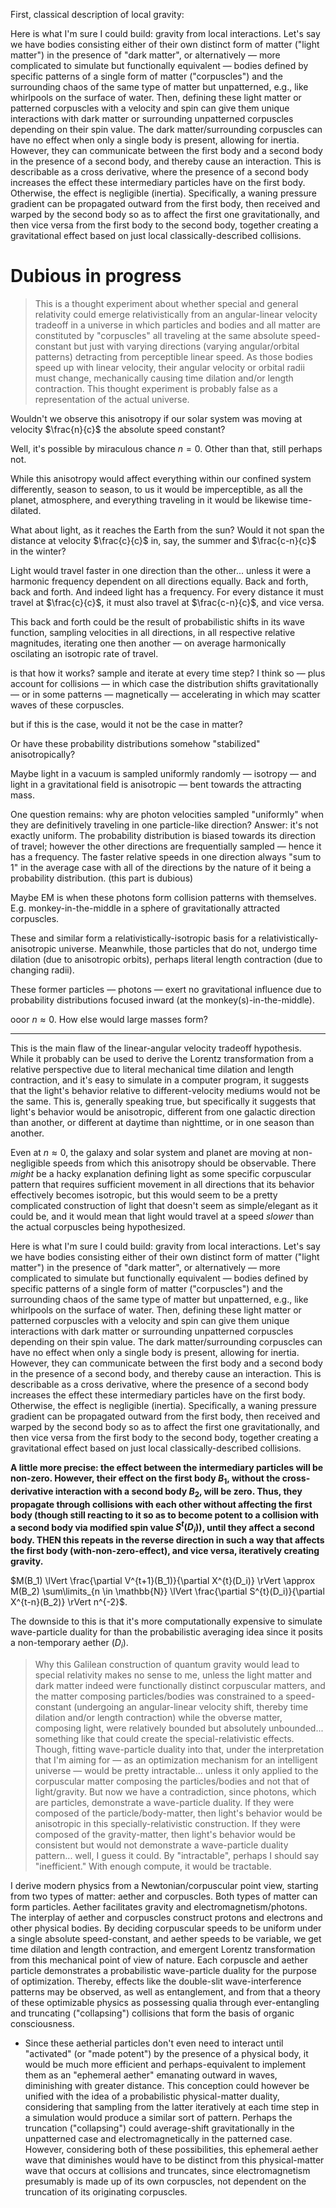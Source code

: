 First, classical description of local gravity:

Here is what I'm sure I could build: gravity from local interactions. Let's say we have bodies consisting either of their own distinct form of matter ("light matter") in the presence of "dark matter", or alternatively — more complicated to simulate but functionally equivalent — bodies defined by specific patterns of a single form of matter ("corpuscles") and the surrounding chaos of the same type of matter but unpatterned, e.g., like whirlpools on the surface of water. Then, defining these light matter or patterned corpuscles with a velocity and spin can give them unique interactions with dark matter or surrounding unpatterned corpuscles depending on their spin value. The dark matter/surrounding corpuscles can have no effect when only a single body is present, allowing for inertia. However, they can communicate between the first body and a second body in the presence of a second body, and thereby cause an interaction. This is describable as a cross derivative, where the presence of a second body increases the effect these intermediary particles have on the first body. Otherwise, the effect is negligible (inertia). Specifically, a waning pressure gradient can be propagated outward from the first body, then received and warped by the second body so as to affect the first one gravitationally, and then vice versa from the first body to the second body, together creating a gravitational effect based on just local classically-described collisions.

# Dubious in progress

> This is a thought experiment about whether special and general relativity could emerge relativistically from an angular-linear velocity tradeoff in a universe in which particles and bodies and all matter are constituted by "corpuscles" all traveling at the same absolute speed-constant but just with varying directions (varying angular/orbital patterns) detracting from perceptible linear speed. As those bodies speed up with linear velocity, their angular velocity or orbital radii must change, mechanically causing time dilation and/or length contraction. This thought experiment is probably false as a representation of the actual universe. 

Wouldn't we observe this anisotropy if our solar system was moving at velocity $\frac{n}{c}$ the absolute speed constant?

Well, it's possible by miraculous chance $n = 0$. Other than that, still perhaps not.

While this anisotropy would affect everything within our confined system differently, season to season, to us it would be imperceptible, as all the planet, atmosphere, and everything traveling in it would be likewise time-dilated.

What about light, as it reaches the Earth from the sun? Would it not span the distance at velocity $\frac{c}{c}$ in, say, the summer and $\frac{c-n}{c}$ in the winter?

Light would travel faster in one direction than the other... unless it were a harmonic frequency dependent on all directions equally. Back and forth, back and forth. And indeed light has a frequency. For every distance it must travel at $\frac{c}{c}$, it must also travel at $\frac{c-n}{c}$, and vice versa.

This back and forth could be the result of probabilistic shifts in its wave function, sampling velocities in all directions, in all respective relative magnitudes, iterating one then another — on average harmonically oscilating an isotropic rate of travel.

is that how it works? sample and iterate at every time step? I think so — plus account for collisions — in which case the distribution shifts gravitationally — or in some patterns — magnetically — accelerating in which may scatter waves of these corpuscles.

but if this is the case, would it not be the case in matter?

Or have these probability distributions somehow "stabilized" anisotropically? 

Maybe light in a vacuum is sampled uniformly randomly — isotropy — and light in a gravitational field is anisotropic — bent towards the attracting mass.

One question remains: why are photon velocities sampled "uniformly" when they are definitively traveling in one particle-like direction? Answer: it's not exactly uniform. The probability distribution is biased towards its direction of travel; however the other directions are frequentially sampled — hence it has a frequency. The faster relative speeds in one direction always "sum to 1" in the average case with all of the directions by the nature of it being a probability distribution. (this part is dubious)

Maybe EM is when these photons form collision patterns with themselves. E.g. monkey-in-the-middle in a sphere of gravitationally attracted corpuscles.

These and similar form a relativistically-isotropic basis for a relativistically-anisotropic universe. Meanwhile, those particles that do not, undergo time dilation (due to anisotropic orbits), perhaps literal length contraction (due to changing radii).

These former particles — photons —  exert no gravitational influence due to probability distributions focused inward (at the monkey(s)-in-the-middle).

ooor $n \approx 0$. How else would large masses form?

---

This is the main flaw of the linear-angular velocity tradeoff hypothesis. While it probably can be used to derive the Lorentz transformation from a relative perspective due to literal mechanical time dilation and length contraction, and it's easy to simulate in a computer program, it suggests that the light's behavior relative to different-velocity mediums would not be the same. This is, generally speaking true, but specifically it suggests that light's behavior would be anisotropic, different from one galactic direction than another, or different at daytime than nighttime, or in one season than another. 

Even at $n \approx 0$, the galaxy and solar system and planet are moving at non-negligible speeds from which this anisotropy should be observable. There *might* be a hacky explanation defining light as some specific corpuscular pattern that requires sufficient movement in all directions that its behavior effectively becomes isotropic, but this would seem to be a pretty complicated construction of light that doesn't seem as simple/elegant as it could be, and it would mean that light would travel at a speed *slower* than the actual corpuscles being hypothesized.

Here is what I'm sure I could build: gravity from local interactions. Let's say we have bodies consisting either of their own distinct form of matter ("light matter") in the presence of "dark matter", or alternatively — more complicated to simulate but functionally equivalent — bodies defined by specific patterns of a single form of matter ("corpuscles") and the surrounding chaos of the same type of matter but unpatterned, e.g., like whirlpools on the surface of water. Then, defining these light matter or patterned corpuscles with a velocity and spin can give them unique interactions with dark matter or surrounding unpatterned corpuscles depending on their spin value. The dark matter/surrounding corpuscles can have no effect when only a single body is present, allowing for inertia. However, they can communicate between the first body and a second body in the presence of a second body, and thereby cause an interaction. This is describable as a cross derivative, where the presence of a second body increases the effect these intermediary particles have on the first body. Otherwise, the effect is negligible (inertia). Specifically, a waning pressure gradient can be propagated outward from the first body, then received and warped by the second body so as to affect the first one gravitationally, and then vice versa from the first body to the second body, together creating a gravitational effect based on just local classically-described collisions.

**A little more precise: the effect between the intermediary particles will be non-zero. However, their effect on the first body $B_1$, without the cross-derivative interaction with a second body $B_2$, will be zero. Thus, they propagate through collisions with each other without affecting the first body (though still reacting to it so as to become potent to a collision with a second body via modified spin value $S^{t}(D_i)\text{)}$, until they affect a second body. THEN this repeats in the reverse direction in such a way that affects the first body (with-non-zero-effect), and vice versa, iteratively creating gravity.**

$M(B_1) \lVert \frac{\partial V^{t+1}(B_1)}{\partial X^{t}(D_i)} \rVert \approx M(B_2) \sum\limits_{n \in \mathbb{N}} \lVert \frac{\partial S^{t}(D_i)}{\partial X^{t-n}(B_2)} \rVert  n^{-2}$.

The downside to this is that it's more computationally expensive to simulate wave-particle duality for than the probabilistic averaging idea since it posits a non-temporary aether ($D_i$).

> Why this Galilean construction of quantum gravity would lead to special relativity makes no sense to me, unless the light matter and dark matter indeed were functionally distinct corpuscular matters, and the matter composing particles/bodies was constrained to a speed-constant (undergoing an angular-linear velocity shift, thereby time dilation and/or length contraction) while the obverse matter, composing light, were relatively bounded but absolutely unbounded... something like that could create the special-relativistic effects. Though, fitting wave-particle duality into that, under the interpretation that I'm aiming for — as an optimization mechanism for an intelligent universe — would be pretty intractable... unless it only applied to the corpuscular matter composing the particles/bodies and not that of light/gravity. But now we have a contradiction, since photons, which are particles, demonstrate a wave-particle duality. If they were composed of the particle/body-matter, then light's behavior would be anisotropic in this specially-relativistic construction. If they were composed of the gravity-matter, then light's behavior would be consistent but would not demonstrate a wave-particle duality pattern... well, I guess it could. By "intractable", perhaps I should say "inefficient." With enough compute, it would be tractable.

I derive modern physics from a Newtonian/corpuscular point view, starting from two types of matter: aether and corpuscles. Both types of matter can form particles. Aether facilitates gravity and electromagnetism/photons. The interplay of aether and corpuscles construct protons and electrons and other physical bodies. By deciding corpuscular speeds to be uniform under a single absolute speed-constant, and aether speeds to be variable, we get time dilation and length contraction, and emergent Lorentz transformation from this mechanical point of view of nature. Each corpuscle and aether particle demonstrates a probabilistic wave-particle duality for the purpose of optimization. Thereby, effects like the double-slit wave-interference patterns may be observed, as well as entanglement, and from that a theory of these optimizable physics as possessing qualia through ever-entangling and truncating ("collapsing") collisions that form the basis of organic consciousness.

- Since these aetherial particles don't even need to interact until "activated" (or "made potent") by the presence of a physical body, it would be much more efficient and perhaps-equivalent to implement them as an "ephemeral aether" emanating outward in waves, diminishing with greater distance. This conception could however be unified with the idea of a probabilistic physical-matter duality, considering that sampling from the latter iteratively at each time step in a simulation would produce a similar sort of pattern. Perhaps the truncation ("collapsing") could average-shift gravitationally in the unpatterned case and electromagnetically in the patterned case. However, considering both of these possibilities, this ephemeral aether wave that diminishes would have to be distinct from this physical-matter wave that occurs at collisions and truncates, since electromagnetism presumably is made up of its own corpuscles, not dependent on the truncation of its originating corpuscles.
